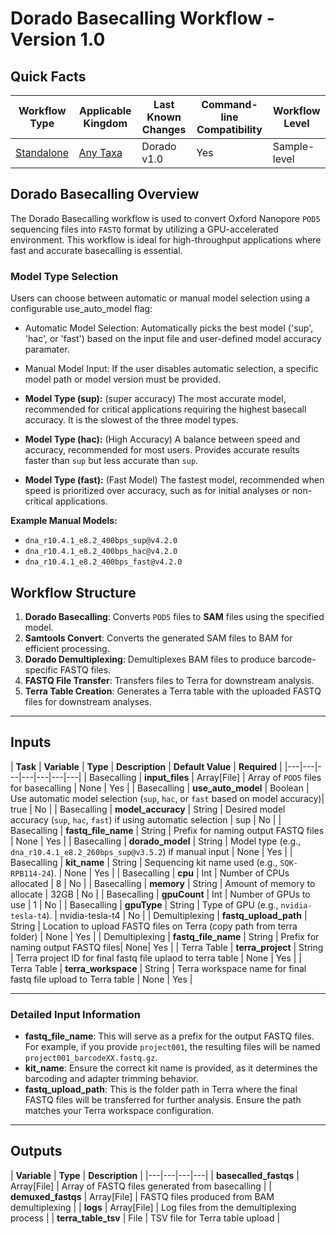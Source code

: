# Dorado Basecalling Workflow - Version 1.0

## Quick Facts

| **Workflow Type** | **Applicable Kingdom** | **Last Known Changes** | **Command-line Compatibility** | **Workflow Level** |
|---|---|---|---|---|
| [Standalone](../../workflows_overview/workflows_type.md/#standalone) | [Any Taxa](../../workflows_overview/workflows_kingdom.md/#any-taxa) | Dorado v1.0 | Yes | Sample-level |

## Dorado Basecalling Overview

The Dorado Basecalling workflow is used to convert Oxford Nanopore `POD5` sequencing files into `FASTQ` format by utilizing a GPU-accelerated environment. This workflow is ideal for high-throughput applications where fast and accurate basecalling is essential.

### Model Type Selection

Users can choose between automatic or manual model selection using a configurable use_auto_model flag:

- Automatic Model Selection: Automatically picks the best model ('sup', 'hac', or 'fast') based on the input file and user-defined model accuracy paramater.

- Manual Model Input: If the user disables automatic selection, a specific model path or model version must be provided.

- **Model Type (sup):** (super accuracy) The most accurate model, recommended for critical applications requiring the highest basecall accuracy. It is the slowest of the three model types.
- **Model Type (hac):** (High Accuracy) A balance between speed and accuracy, recommended for most users. Provides accurate results faster than `sup` but less accurate than `sup`.
- **Model Type (fast):** (Fast Model) The fastest model, recommended when speed is prioritized over accuracy, such as for initial analyses or non-critical applications.

**Example Manual Models:**
- `dna_r10.4.1_e8.2_400bps_sup@v4.2.0`
- `dna_r10.4.1_e8.2_400bps_hac@v4.2.0`
- `dna_r10.4.1_e8.2_400bps_fast@v4.2.0`

## **Workflow Structure**

1. **Dorado Basecalling**: Converts `POD5` files to **SAM** files using the specified model.
2. **Samtools Convert**: Converts the generated SAM files to BAM for efficient processing.
3. **Dorado Demultiplexing**: Demultiplexes BAM files to produce barcode-specific FASTQ files.
4. **FASTQ File Transfer**: Transfers files to Terra for downstream analysis.
5. **Terra Table Creation**: Generates a Terra table with the uploaded FASTQ files for downstream analyses.

---

## **Inputs**

| **Task** | **Variable** | **Type** | **Description** | **Default Value** | **Required** |
|---|---|---|---|---|---|---|
| Basecalling | **input_files** | Array[File] | Array of `POD5` files for basecalling | None | Yes |
| Basecalling | **use_auto_model** | Boolean | Use automatic model selection (`sup`, `hac`, or `fast` based on model accuracy)| true | No |
| Basecalling | **model_accuracy** | String | Desired model accuracy (`sup`, `hac`, `fast`) if using automatic selection | sup | No |
| Basecalling | **fastq_file_name** | String | Prefix for naming output FASTQ files | None | Yes |
| Basecalling | **dorado_model** | String | Model type (e.g., `dna_r10.4.1_e8.2_260bps_sup@v3.5.2`) if manual input | None | Yes |
| Basecalling | **kit_name** | String | Sequencing kit name used (e.g., `SQK-RPB114-24`). | None | Yes |
| Basecalling | **cpu** | Int | Number of CPUs allocated | 8 | No |
| Basecalling | **memory** | String | Amount of memory to allocate | 32GB | No |
| Basecalling | **gpuCount** | Int | Number of GPUs to use | 1 | No |
| Basecalling | **gpuType** | String | Type of GPU (e.g., `nvidia-tesla-t4`). | nvidia-tesla-t4 | No |
| Demultiplexing | **fastq_upload_path** | String | Location to upload FASTQ files on Terra (copy path from terra folder) | None | Yes |
| Demultiplexing | **fastq_file_name** | String | Prefix for naming output FASTQ files| None| Yes |
| Terra Table | **terra_project** | String | Terra project ID for final fastq file uplaod to terra table | None | Yes |
| Terra Table | **terra_workspace** | String | Terra workspace name for final fastq file upload to Terra table | None | Yes |

---

### **Detailed Input Information**
- **fastq_file_name**: This will serve as a prefix for the output FASTQ files. For example, if you provide `project001`, the resulting files will be named `project001_barcodeXX.fastq.gz`.
- **kit_name**: Ensure the correct kit name is provided, as it determines the barcoding and adapter trimming behavior.
- **fastq_upload_path**: This is the folder path in Terra where the final FASTQ files will be transferred for further analysis. Ensure the path matches your Terra workspace configuration.

---

## **Outputs**

| **Variable** | **Type** | **Description** |
|---|---|---|---|
| **basecalled_fastqs** | Array[File] | Array of FASTQ files generated from basecalling |
| **demuxed_fastqs** | Array[File] | FASTQ files produced from BAM demultiplexing |
| **logs** | Array[File] | Log files from the demultiplexing process |
| **terra_table_tsv** | File | TSV file for Terra table upload |
